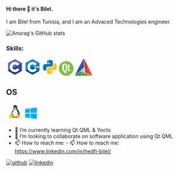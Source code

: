 #### Hi there 👋 it's Bilel.

I am Bilel from Tunisia, and I am an Advaced Technologies engineer.


![Anurag's GitHub stats](https://github-readme-stats.vercel.app/api?username=HEDFI-Bilel&show_icons=true&theme=dark)
<!--
**HEDFI-Bilel/HEDFI-Bilel** is a ✨ _special_ ✨ repository because its `README.md` (this file) appears on your GitHub profile.

Here are some ideas to get you started:

- 🔭 I’m currently working on ...
- 🌱 I’m currently learning ...
- 👯 I’m looking to collaborate on ...
- 🤔 I’m looking for help with ...
- 💬 Ask me about ...
- 📫 How to reach me: ...
- 😄 Pronouns: ...
- ⚡ Fun fact: ...
<picture>
  <source media="(prefers-color-scheme: dark)" srcset="https://user-images.githubusercontent.com/25423296/163456776-7f95b81a-f1ed-45f7-b7ab-8fa810d529fa.png">
  <source media="(prefers-color-scheme: light)" srcset="https://user-images.githubusercontent.com/25423296/163456779-a8556205-d0a5-45e2-ac17-42d089e3c3f8.png">
  <img alt="Shows an illustrated sun in light color mode and a moon with stars in dark color mode." src="https://user-images.githubusercontent.com/25423296/163456779-a8556205-d0a5-45e2-ac17-42d089e3c3f8.png">
</picture>
-->


### Skills:

<img src='https://github.com/HEDFI-Bilel/HEDFI-Bilel/blob/master/github%20icons/c.png'><img src='https://github.com/HEDFI-Bilel/HEDFI-Bilel/blob/master/github%20icons/c%2B%2B.png'><img src='https://github.com/HEDFI-Bilel/HEDFI-Bilel/blob/master/github%20icons/python .png'><img src='https://github.com/HEDFI-Bilel/HEDFI-Bilel/blob/master/github%20icons/386489_qt_icon.png' height='40' width='40'>
<img src='https://github.com/HEDFI-Bilel/HEDFI-Bilel/blob/master/github%20icons/cmake.png'>
## OS
<img src='https://github.com/HEDFI-Bilel/HEDFI-Bilel/blob/master/github%20icons/linux.png'><img src='https://github.com/HEDFI-Bilel/HEDFI-Bilel/blob/master/github%20icons/windows-10.png' height='40' width='40'>

- 🌱 I’m currently learning Qt QML  & Yocto
- 👯 I’m looking to collaborate on software application using Qt QML 
- 📫 How to reach me:  - 📫 How to reach me: https://www.linkedin.com/in/hedfi-bilel/  


[<img src='https://cdn.jsdelivr.net/npm/simple-icons@3.0.1/icons/github.svg' alt='github' height='40'>](https://github.com/https://github.com/HEDFI-Bilel)  [<img src='https://cdn.jsdelivr.net/npm/simple-icons@3.0.1/icons/linkedin.svg' alt='linkedin' height='40'>](https://www.linkedin.com/in/https://www.linkedin.com/in/hedfi-bilel//)  
<!--
[![trophy](https://github-profile-trophy.vercel.app/?username=https://github.com/HEDFI-Bilel/HEDFI-Bilel)](https://github.com/HEDFI-Bilel/github-profile-trophy)

[![Top Langs](https://github-readme-stats.vercel.app/api/top-langs/?username=https://github.com/HEDFI-Bilel/HEDFI-Bilel)](https://github.com/HEDFI-Bilel/github-readme-stats)

![GitHub stats](https://github-readme-stats.vercel.app/api?username=https://github.com/HEDFI-Bilel/HEDFI-Bilel&show_icons=true&count_private=true)  

![GitHub Activity Graph](https://activity-graph.herokuapp.com/graph?username=https://github.com/HEDFI-Bilel/HEDFI-Bilel)  

![Profile views](https://gpvc.arturio.dev/https://github.com/HEDFI-Bilel/HEDFI-Bilel)  
-->
